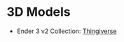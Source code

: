 # 3D Models

- Ender 3 v2 Collection: [Thingiverse](https://www.thingiverse.com/antoliniwalter/collections/ender-3-v2)
